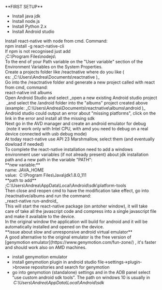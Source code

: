<div>**FIRST SETUP**</div>

*   Install java jdk
*   Install node.js
*   Install Python 2.x
*   Install Android studio

<div>Install react-native with node from cmd. Command:</div>

<div>

<div>npm install -g react-native-cli</div>

</div>

<div>If npm is not recognised just add</div>

<div>

<div>

<div>;C:\Program Files\nodejs\</div>

</div>

</div>

<div>To the end of your Path variable on the "User variable" section of the Environment Variables on the System Properties.</div>

<div>Create a projects folder like /reactnative where do you like ( es: _C:\Users\Andrea\Documents\reactnative )_</div>

<div>Go into the /reactnative folder and generate a new project called with react from cmd, command:</div>

<div>

<div>react-native init albums</div>

</div>

<div>Open Android Studio and select _open a new existing Android studio project  _and select the /android folder into the "albums" project created above (example: _C:\Users\Andrea\Documents\reactnative\albums\android )_</div>

<div>Android studio could output an error about "missing platforms", click on the link in the error and install all the missing sdk</div>

<div>Next go in the AVD manager and create an android emulator for debug  (note it work only with Intel CPU, with amd you need to debug on a real device connected with usb debug mode)</div>

<div>At today react-native use API 23 Marshmallow, select them (and eventually dowload if needed)</div>

<div>To complete the react-native installation need to add a windows environment user variables (if not already present) about jdk installation path and a new path in the variable "PATH":</div>

<div>**new variable:**</div>

<div>name: JAVA_HOME</div>

<div>value:  C:\Program Files\Java\jdk1.8.0_111</div>

<div>**path to add**</div>

<div>;C:\Users\Andrea\AppData\Local\Android\sdk\platform-tools</div>

<div>Then close and reopen cmd to have the modification take effect, go into /reactnative/albums and run the command:</div>

<div>

<div>

<div>_react-native run-android_</div>

</div>

</div>

<div>This will start the react-native package (on antoher window), it will take care of take all the javascript code and compress into a single javascript file and make it available to the device.</div>

<div>In the original window the application will build for android and it will be automatically installed and opened on the device.</div>

<div>**issue about slow and unresponsive android virtual emulator**</div>

<div>A good alternative to the original emulator is the free version of [genymotion emulator](https://www.genymotion.com/fun-zone/) , it's faster and should work also on AMD machines.</div>

*   install genymotion emulator
*   install genymotion plugin in android studio file->settings->plugin->browse repositories and search for genymotion
*   go into genymotion (standalone) settings and in the ADB panel select "use custom android sdk tools". The path on windows 10 is usually in  _C:\Users\Andrea\AppData\Local\Android\sdk_
